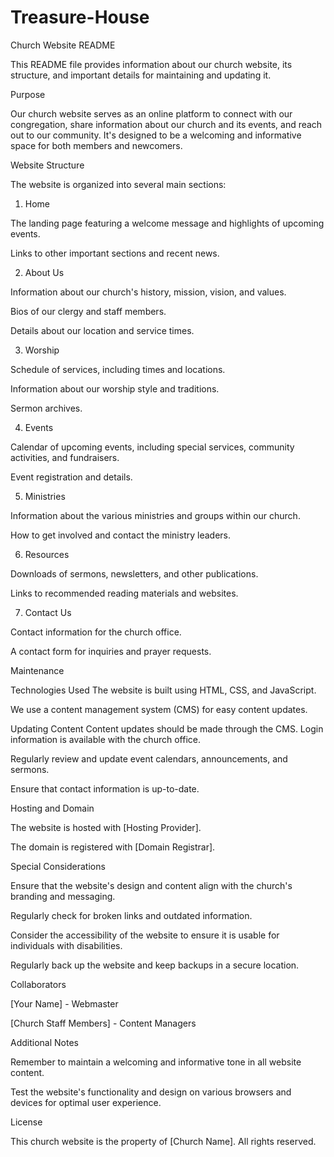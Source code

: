 # Treasure-House

Church Website README

This README file provides information about our church website, its structure, and important details for maintaining and updating it.

Purpose

Our church website serves as an online platform to connect with our congregation, share information about our church and its events, and reach out to our community. It's designed to be a welcoming and informative space for both members and newcomers.

Website Structure

The website is organized into several main sections:

1. Home

The landing page featuring a welcome message and highlights of upcoming events.

Links to other important sections and recent news.


2. About Us

Information about our church's history, mission, vision, and values.

Bios of our clergy and staff members.

Details about our location and service times.


3. Worship 

Schedule of services, including times and locations.

Information about our worship style and traditions.

Sermon archives.

4. Events
 
Calendar of upcoming events, including special services, community activities, and fundraisers.

Event registration and details.

5. Ministries
 
Information about the various ministries and groups within our church.

How to get involved and contact the ministry leaders.


6. Resources
 
Downloads of sermons, newsletters, and other publications.

Links to recommended reading materials and websites.


7. Contact Us

Contact information for the church office.

A contact form for inquiries and prayer requests.

Maintenance






Technologies Used
The website is built using HTML, CSS, and JavaScript.

We use a content management system (CMS) for easy content updates.


Updating Content
Content updates should be made through the CMS. Login information is available with the church office.

Regularly review and update event calendars, announcements, and sermons.

Ensure that contact information is up-to-date.

Hosting and Domain

The website is hosted with [Hosting Provider].

The domain is registered with [Domain Registrar].


Special Considerations

Ensure that the website's design and content align with the church's branding and messaging.

Regularly check for broken links and outdated information.

Consider the accessibility of the website to ensure it is usable for individuals with disabilities.

Regularly back up the website and keep backups in a secure location.


Collaborators

[Your Name] - Webmaster

[Church Staff Members] - Content Managers


Additional Notes

Remember to maintain a welcoming and informative tone in all website content.

Test the website's functionality and design on various browsers and devices for optimal user experience.


License

This church website is the property of [Church Name]. All rights reserved.

